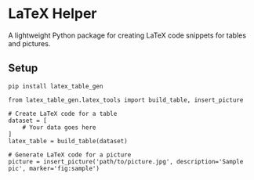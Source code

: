 # LaTeX Helper

A lightweight Python package for creating LaTeX code snippets for tables and pictures.

## Setup

```shell
pip install latex_table_gen

from latex_table_gen.latex_tools import build_table, insert_picture 

# Create LaTeX code for a table
dataset = [
    # Your data goes here
]
latex_table = build_table(dataset)

# Generate LaTeX code for a picture
picture = insert_picture('path/to/picture.jpg', description='Sample pic', marker='fig:sample')
